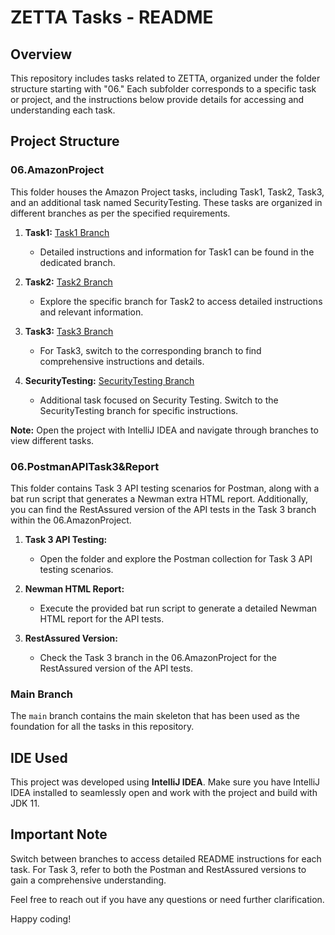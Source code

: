 # ZETTA Tasks - README

## Overview

This repository includes tasks related to ZETTA, organized under the folder structure starting with "06." Each subfolder corresponds to a specific task or project, and the instructions below provide details for accessing and understanding each task.

## Project Structure

### 06.AmazonProject

This folder houses the Amazon Project tasks, including Task1, Task2, Task3, and an additional task named SecurityTesting. These tasks are organized in different branches as per the specified requirements.

1. **Task1:** [Task1 Branch](https://github.com/TimurDN/AutomationQA/tree/Task1)
   - Detailed instructions and information for Task1 can be found in the dedicated branch.

2. **Task2:** [Task2 Branch](https://github.com/TimurDN/AutomationQA/tree/Task2New)
   - Explore the specific branch for Task2 to access detailed instructions and relevant information.

3. **Task3:** [Task3 Branch](https://github.com/TimurDN/AutomationQA/tree/Task3)
   - For Task3, switch to the corresponding branch to find comprehensive instructions and details.

4. **SecurityTesting:** [SecurityTesting Branch](#)
   - Additional task focused on Security Testing. Switch to the SecurityTesting branch for specific instructions.

**Note:** Open the project with IntelliJ IDEA and navigate through branches to view different tasks.

### 06.PostmanAPITask3&Report

This folder contains Task 3 API testing scenarios for Postman, along with a bat run script that generates a Newman extra HTML report. Additionally, you can find the RestAssured version of the API tests in the Task 3 branch within the 06.AmazonProject.

1. **Task 3 API Testing:**
   - Open the folder and explore the Postman collection for Task 3 API testing scenarios.

2. **Newman HTML Report:**
   - Execute the provided bat run script to generate a detailed Newman HTML report for the API tests.

3. **RestAssured Version:**
   - Check the Task 3 branch in the 06.AmazonProject for the RestAssured version of the API tests.

### Main Branch

The `main` branch contains the main skeleton that has been used as the foundation for all the tasks in this repository.

## IDE Used

This project was developed using **IntelliJ IDEA**. Make sure you have IntelliJ IDEA installed to seamlessly open and work with the project and build with JDK 11.

## Important Note

Switch between branches to access detailed README instructions for each task. For Task 3, refer to both the Postman and RestAssured versions to gain a comprehensive understanding.

Feel free to reach out if you have any questions or need further clarification.

Happy coding!

